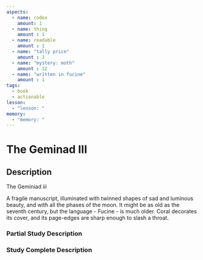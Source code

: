 ```yaml
---
aspects: 
  - name: codex
    amount: 1
  - name: thing
    amount : 1
  - name: readable
    amount : 1
  - name: "tally price"
    amount : 2
  - name: "mystery: moth"
    amount : 12
  - name: "written in fucine"
    amount : 1
tags:
  - book
  - actionable
lesson:
  - "lesson: "
memory:
  - "memory: "
---
```


# The Geminad III

## Description
The Geminiad iii

A fragile manuscript, illuminated with twinned shapes of sad and luminous beauty, and with all the phases of the moon. It might be as old as the seventh century, but the language - Fucine - is much older. Coral decorates its cover, and its page-edges are sharp enough to slash a throat.
### Partial Study Description

### Study Complete Description
